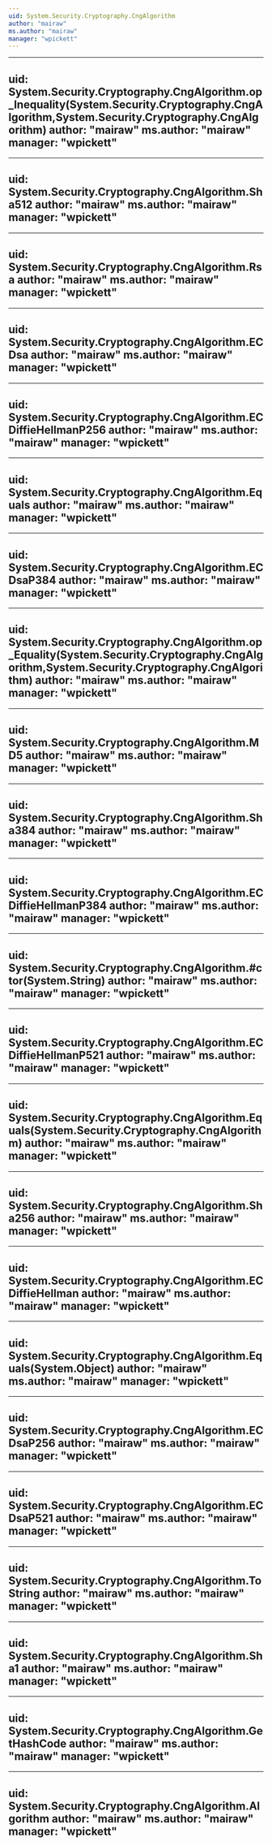 ```yaml
---
uid: System.Security.Cryptography.CngAlgorithm
author: "mairaw"
ms.author: "mairaw"
manager: "wpickett"
---
```


---
uid: System.Security.Cryptography.CngAlgorithm.op_Inequality(System.Security.Cryptography.CngAlgorithm,System.Security.Cryptography.CngAlgorithm)
author: "mairaw"
ms.author: "mairaw"
manager: "wpickett"
---

---
uid: System.Security.Cryptography.CngAlgorithm.Sha512
author: "mairaw"
ms.author: "mairaw"
manager: "wpickett"
---

---
uid: System.Security.Cryptography.CngAlgorithm.Rsa
author: "mairaw"
ms.author: "mairaw"
manager: "wpickett"
---

---
uid: System.Security.Cryptography.CngAlgorithm.ECDsa
author: "mairaw"
ms.author: "mairaw"
manager: "wpickett"
---

---
uid: System.Security.Cryptography.CngAlgorithm.ECDiffieHellmanP256
author: "mairaw"
ms.author: "mairaw"
manager: "wpickett"
---

---
uid: System.Security.Cryptography.CngAlgorithm.Equals
author: "mairaw"
ms.author: "mairaw"
manager: "wpickett"
---

---
uid: System.Security.Cryptography.CngAlgorithm.ECDsaP384
author: "mairaw"
ms.author: "mairaw"
manager: "wpickett"
---

---
uid: System.Security.Cryptography.CngAlgorithm.op_Equality(System.Security.Cryptography.CngAlgorithm,System.Security.Cryptography.CngAlgorithm)
author: "mairaw"
ms.author: "mairaw"
manager: "wpickett"
---

---
uid: System.Security.Cryptography.CngAlgorithm.MD5
author: "mairaw"
ms.author: "mairaw"
manager: "wpickett"
---

---
uid: System.Security.Cryptography.CngAlgorithm.Sha384
author: "mairaw"
ms.author: "mairaw"
manager: "wpickett"
---

---
uid: System.Security.Cryptography.CngAlgorithm.ECDiffieHellmanP384
author: "mairaw"
ms.author: "mairaw"
manager: "wpickett"
---

---
uid: System.Security.Cryptography.CngAlgorithm.#ctor(System.String)
author: "mairaw"
ms.author: "mairaw"
manager: "wpickett"
---

---
uid: System.Security.Cryptography.CngAlgorithm.ECDiffieHellmanP521
author: "mairaw"
ms.author: "mairaw"
manager: "wpickett"
---

---
uid: System.Security.Cryptography.CngAlgorithm.Equals(System.Security.Cryptography.CngAlgorithm)
author: "mairaw"
ms.author: "mairaw"
manager: "wpickett"
---

---
uid: System.Security.Cryptography.CngAlgorithm.Sha256
author: "mairaw"
ms.author: "mairaw"
manager: "wpickett"
---

---
uid: System.Security.Cryptography.CngAlgorithm.ECDiffieHellman
author: "mairaw"
ms.author: "mairaw"
manager: "wpickett"
---

---
uid: System.Security.Cryptography.CngAlgorithm.Equals(System.Object)
author: "mairaw"
ms.author: "mairaw"
manager: "wpickett"
---

---
uid: System.Security.Cryptography.CngAlgorithm.ECDsaP256
author: "mairaw"
ms.author: "mairaw"
manager: "wpickett"
---

---
uid: System.Security.Cryptography.CngAlgorithm.ECDsaP521
author: "mairaw"
ms.author: "mairaw"
manager: "wpickett"
---

---
uid: System.Security.Cryptography.CngAlgorithm.ToString
author: "mairaw"
ms.author: "mairaw"
manager: "wpickett"
---

---
uid: System.Security.Cryptography.CngAlgorithm.Sha1
author: "mairaw"
ms.author: "mairaw"
manager: "wpickett"
---

---
uid: System.Security.Cryptography.CngAlgorithm.GetHashCode
author: "mairaw"
ms.author: "mairaw"
manager: "wpickett"
---

---
uid: System.Security.Cryptography.CngAlgorithm.Algorithm
author: "mairaw"
ms.author: "mairaw"
manager: "wpickett"
---

